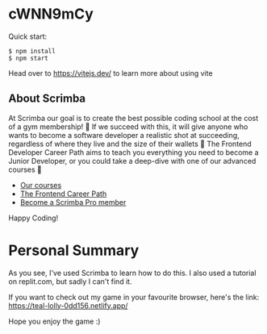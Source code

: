 # cWNN9mCy

Quick start:

```
$ npm install
$ npm start
````

Head over to https://vitejs.dev/ to learn more about using vite
## About Scrimba

At Scrimba our goal is to create the best possible coding school at the cost of a gym membership! 💜
If we succeed with this, it will give anyone who wants to become a software developer a realistic shot at succeeding, regardless of where they live and the size of their wallets 🎉
The Frontend Developer Career Path aims to teach you everything you need to become a Junior Developer, or you could take a deep-dive with one of our advanced courses 🚀

- [Our courses](https://scrimba.com/allcourses)
- [The Frontend Career Path](https://scrimba.com/learn/frontend)
- [Become a Scrimba Pro member](https://scrimba.com/pricing)

Happy Coding!

# Personal Summary

As you see, I've used Scrimba to learn how to do this. I also used a tutorial on replit.com, but sadly I can't find it.

If you want to check out my game in your favourite browser, here's the link: https://teal-lolly-0dd156.netlify.app/

Hope you enjoy the game :)
